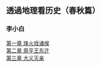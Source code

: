 ## 透過地理看历史（春秋篇）
### 李小白
[第一章 烽火戏诸侯](./透过地理看历史（春秋篇）01.md)<br>
[第二章 周平王东迁](./透过地理看历史（春秋篇）02.md)<br>
[第三章 大义灭亲](./透过地理看历史（春秋篇）03.md)<br>